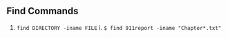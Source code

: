 ## Find Commands

1. ```find DIRECTORY -iname FILE```
    i. ```$ find 911report -iname "Chapter*.txt"```
